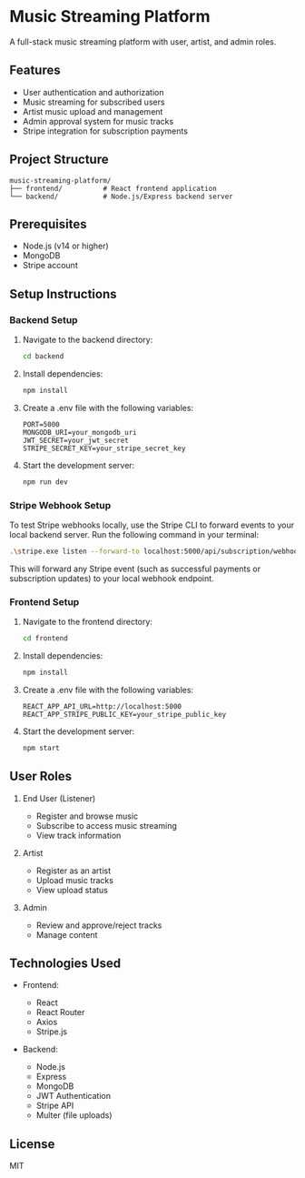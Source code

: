 

```markdown
```
# Music Streaming Platform

A full-stack music streaming platform with user, artist, and admin roles.

## Features

- User authentication and authorization
- Music streaming for subscribed users
- Artist music upload and management
- Admin approval system for music tracks
- Stripe integration for subscription payments

## Project Structure

```
music-streaming-platform/
├── frontend/          # React frontend application
└── backend/           # Node.js/Express backend server

```
## Prerequisites

- Node.js (v14 or higher)
- MongoDB
- Stripe account

## Setup Instructions

### Backend Setup

1. Navigate to the backend directory:
   ```bash
   cd backend
   ```

2. Install dependencies:
   ```bash
   npm install
   ```

3. Create a .env file with the following variables:
   ```
   PORT=5000
   MONGODB_URI=your_mongodb_uri
   JWT_SECRET=your_jwt_secret
   STRIPE_SECRET_KEY=your_stripe_secret_key
   ```

4. Start the development server:
   ```bash
   npm run dev
   ```

### Stripe Webhook Setup

To test Stripe webhooks locally, use the Stripe CLI to forward events to your local backend server. Run the following command in your terminal:

```bash
.\stripe.exe listen --forward-to localhost:5000/api/subscription/webhook
```

This will forward any Stripe event (such as successful payments or subscription updates) to your local webhook endpoint.

### Frontend Setup

1. Navigate to the frontend directory:
   ```bash
   cd frontend
   ```

2. Install dependencies:
   ```bash
   npm install
   ```

3. Create a .env file with the following variables:
   ```
   REACT_APP_API_URL=http://localhost:5000
   REACT_APP_STRIPE_PUBLIC_KEY=your_stripe_public_key
   ```

4. Start the development server:
   ```bash
   npm start
   ```

## User Roles

1. End User (Listener)
   - Register and browse music
   - Subscribe to access music streaming
   - View track information

2. Artist
   - Register as an artist
   - Upload music tracks
   - View upload status

3. Admin
   - Review and approve/reject tracks
   - Manage content

## Technologies Used

- Frontend:
  - React
  - React Router
  - Axios
  - Stripe.js

- Backend:
  - Node.js
  - Express
  - MongoDB
  - JWT Authentication
  - Stripe API
  - Multer (file uploads)

## License

MIT
```

